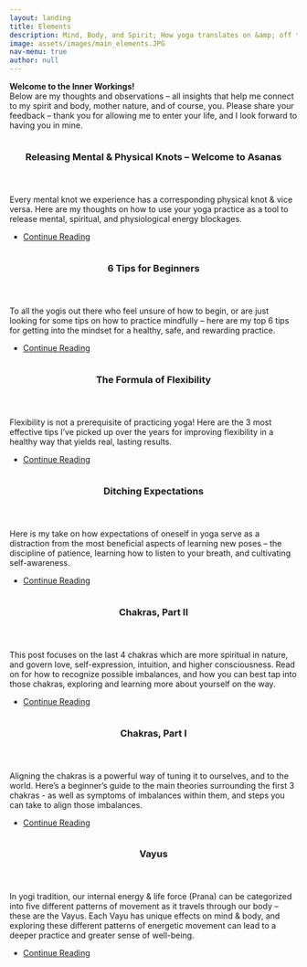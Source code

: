 ```yaml
---
layout: landing
title: Elements
description: Mind, Body, and Spirit; How yoga translates on &amp; off the mat
image: assets/images/main_elements.JPG
nav-menu: true
author: null
---
```


<!-- Main -->
<div id="main" class="alt">

<!-- One -->
<section id="one">
	<div class="inner">
		<!-- <header class="major">
			<h2>Welcome to the Inner Workings</h2> 
		</header> -->
		<p><strong>Welcome to the Inner Workings!</strong><br>
		Below are my thoughts and observations – all insights that help me connect to my spirit and body, mother nature, and of course, you.  Please share your feedback – thank you for allowing me to enter your life, and I look forward to having you in mine.</p>
	</div>
</section>

<!-- Main -->
<div id="main" class="alt">

<!-- Two -->
<section id="two" class="spotlights2">
	<!-- Asanas -->
	<section>
		<a href="{% post_url 2022-12-24-asanas %}" class="image hover-img">
			<img src="{% link assets/images/asanas_2412_banner.JPG %}" alt="" data-position="top center" />
		</a>
		<div class="content">
			<div class="inner">
				<header class="major">
					<h3>Releasing Mental & Physical Knots – Welcome to Asanas</h3>
				</header>
				<p>Every mental knot we experience has a corresponding physical knot & vice versa. Here are my thoughts on how to use your yoga practice as a tool to release mental, spiritual, and physiological energy blockages.</p>
				<ul class="actions">
					<li><a href="{% post_url 2022-12-24-asanas %}" class="button">Continue Reading</a></li>
				</ul>
			</div>
		</div>
	</section>
	<!-- Beginners -->
	<section>
		<a href="{% post_url 2021-04-28-beginners %}" class="image hover-img">
			<img src="{% link assets/images/beginners_2356_banner.JPG %}" alt="" data-position="top center" />
		</a>
		<div class="content">
			<div class="inner">
				<header class="major">
					<h3>6 Tips for Beginners</h3>
				</header>
				<p>To all the yogis out there who feel unsure of how to begin, or are just looking for some tips on how to practice mindfully – here are my top 6 tips for getting into the mindset for a healthy, safe, and rewarding practice.</p>
				<ul class="actions">
					<li><a href="{% post_url 2021-04-28-beginners %}" class="button">Continue Reading</a></li>
				</ul>
			</div>
		</div>
	</section>
	<!-- Flexibility -->
	<section>
		<a href="{% post_url 2021-03-15-flexibility %}" class="image hover-img">
			<img src="{% link assets/images/portfolio_1156.JPG %}" alt="" data-position="top center" />
		</a>
		<div class="content">
			<div class="inner">
				<header class="major">
					<h3>The Formula of Flexibility</h3>
				</header>
				<p>Flexibility is not a prerequisite of practicing yoga! Here are the 3 most effective tips I’ve picked up over the years for improving flexibility in a healthy way that yields real, lasting results.</p>
				<ul class="actions">
					<li><a href="{% post_url 2021-03-15-flexibility %}" class="button">Continue Reading</a></li>
				</ul>
			</div>
		</div>
	</section>
	<!-- Expectations -->
	<section>
		<a href="{% post_url 2021-02-20-expectations %}" class="image hover-img">
			<img src="{% link assets/images/expectations_1150_banner.JPG %}" alt="" data-position="top center" />
		</a>
		<div class="content">
			<div class="inner">
				<header class="major">
					<h3>Ditching Expectations</h3>
				</header>
				<p>Here is my take on how expectations of oneself in yoga serve as a distraction from the most beneficial aspects of learning new poses –  the discipline of patience, learning how to listen to your breath, and cultivating self-awareness.</p>
				<ul class="actions">
					<li><a href="{% post_url 2021-02-20-expectations %}" class="button">Continue Reading</a></li>
				</ul>
			</div>
		</div>
	</section>
	<!-- Charkas, Part 2 -->
	<section>
		<a href="{% post_url 2021-02-13-chakras2 %}" class="image hover-img">
			<img src="{% link assets/images/chakras_anahata.JPG %}" alt="" data-position="top center" />
		</a>
		<div class="content">
			<div class="inner">
				<header class="major">
					<h3>Chakras, Part II</h3>
				</header>
				<p>This post focuses on the last 4 chakras which are more spiritual in nature, and govern love, self-expression, intuition, and higher consciousness. Read on for how to recognize possible imbalances, and how you can best tap into those chakras, exploring and learning more about yourself on the way.</p>
				<ul class="actions">
					<li><a href="{% post_url 2021-02-13-chakras2 %}" class="button">Continue Reading</a></li>
				</ul>
			</div>
		</div>
	</section>
	<!-- Charkas, Part 1 -->
	<section>
		<a href="{% post_url 2021-02-06-chakras1 %}" class="image hover-img">
			<img src="{% link assets/images/chakras_swadhis.JPG %}" alt="" data-position="top center" />
		</a>
		<div class="content">
			<div class="inner">
				<header class="major">
					<h3>Chakras, Part I</h3>
				</header>
				<p>Aligning the chakras is a powerful way of tuning it to ourselves, and to the world. Here’s a beginner’s guide to the main theories surrounding the first 3 chakras - as well as symptoms of imbalances within them, and steps you can take to align those imbalances.</p>
				<ul class="actions">
					<li><a href="{% post_url 2021-02-06-chakras1 %}" class="button">Continue Reading</a></li>
				</ul>
			</div>
		</div>
	</section>
	<!-- Vayus -->
	<section> 
		<a href="{% post_url 2021-01-30-vayus %}" class="image hover-img">
			<img src="{% link assets/images/vayus_udana.JPG %}" alt="" data-position="center center" />
		</a>
		<div class="content">
			<div class="inner">
				<header class="major">
					<h3>Vayus</h3>
				</header>
				<p>In yogi tradition, our internal energy & life force (Prana) can be categorized into five different patterns of movement as it travels through our body – these are the Vayus. Each Vayu has unique effects on mind & body, and exploring these different patterns of energetic movement can lead to a deeper practice and greater sense of well-being.</p>
				<ul class="actions">
					<li><a href="{% post_url 2021-01-30-vayus %}" class="button">Continue Reading</a></li>
				</ul>
			</div>
		</div>
	</section>
</section>